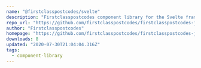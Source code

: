 ```yaml
---
name: "@firstclasspostcodes/svelte"
description: "Firstclasspostcodes component library for the Svelte framework"
repo_url: "https://github.com/firstclasspostcodes/firstclasspostcodes-js-plugin"
author: "Firstclasspostcodes"
homepage: "https://github.com/firstclasspostcodes/firstclasspostcodes-js-plugin"
downloads: 8
updated: "2020-07-30T21:04:04.316Z"
tags: 
  - component-library
---
```

